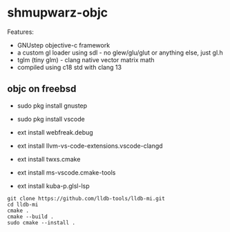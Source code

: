 # shmupwarz-objc


Features:

* GNUstep objective-c framework
* a custom gl loader using sdl - no glew/glu/glut or anything else, just gl.h
* tglm (tiny glm) - clang native vector matrix math
* compiled using c18 std with clang 13


## objc on freebsd

* sudo pkg install gnustep
* sudo pkg install vscode

* ext install webfreak.debug
* ext install llvm-vs-code-extensions.vscode-clangd
* ext install twxs.cmake
* ext install ms-vscode.cmake-tools
* ext install kuba-p.glsl-lsp

```
git clone https://github.com/lldb-tools/lldb-mi.git
cd lldb-mi
cmake .
cmake --build .
sudo cmake --install .
```
